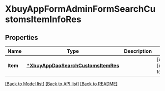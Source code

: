 # XbuyAppFormAdminFormSearchCustomsItemInfoRes

## Properties
Name | Type | Description | Notes
------------ | ------------- | ------------- | -------------
**Item** | [***XbuyAppDaoSearchCustomsItemRes**](xbuy.app.dao.SearchCustomsItemRes.md) |  | [optional] [default to null]

[[Back to Model list]](../README.md#documentation-for-models) [[Back to API list]](../README.md#documentation-for-api-endpoints) [[Back to README]](../README.md)


